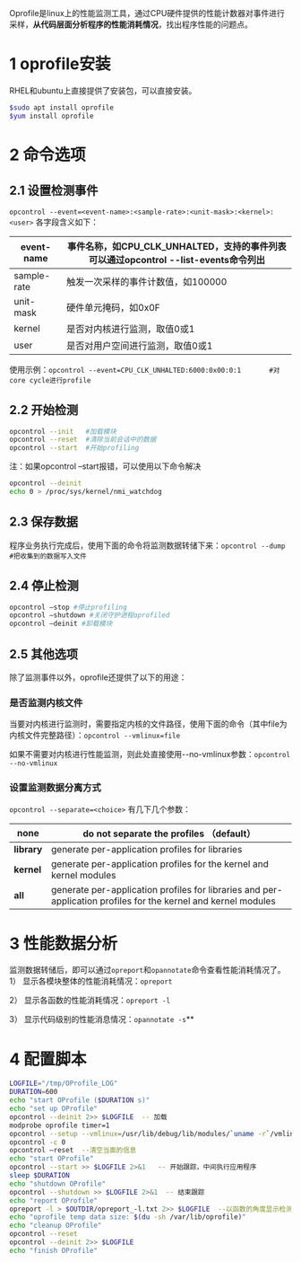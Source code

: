 Oprofile是linux上的性能监测工具，通过CPU硬件提供的性能计数器对事件进行采样，**从代码层面分析程序的性能消耗情况**，找出程序性能的问题点。

# 1 oprofile安装
RHEL和ubuntu上直接提供了安装包，可以直接安装。
```bash
$sudo apt install oprofile
$yum install oprofile
```
> 


# 2 命令选项

## 2.1 设置检测事件
`opcontrol --event=<event-name>:<sample-rate>:<unit-mask>:<kernel>:<user>`
各字段含义如下：

| event-name | 事件名称，如CPU_CLK_UNHALTED，支持的事件列表可以通过**opcontrol --list-events命令列出** |
| --- | --- |
| sample-rate | 触发一次采样的事件计数值，如100000 |
| unit-mask | 硬件单元掩码，如0x0F |
| kernel | 是否对内核进行监测，取值0或1 |
| user | 是否对用户空间进行监测，取值0或1 |


使用示例：`opcontrol --event=CPU_CLK_UNHALTED:6000:0x00:0:1       #对core cycle进行profile`
> 


## 2.2 开始检测
```bash
opcontrol --init   #加载模块
opcontrol --reset  #清除当前会话中的数据
opcontrol --start  #开始profiling
```
> 
> 

注：如果opcontrol –start报错，可以使用以下命令解决
```bash
opcontrol --deinit
echo 0 > /proc/sys/kernel/nmi_watchdog
```
> 
> 


## 2.3 保存数据
程序业务执行完成后，使用下面的命令将监测数据转储下来：`opcontrol --dump #把收集到的数据写入文件`
> 


## 2.4 停止检测
```bash
opcontrol –stop #停止profiling
opcontrol –shutdown #关闭守护进程oprofiled
opcontrol –deinit #卸载模块
```

## 2.5 其他选项
除了监测事件以外，oprofile还提供了以下的用途：

### 是否监测内核文件
当要对内核进行监测时，需要指定内核的文件路径，使用下面的命令（其中file为内核文件完整路径）：`opcontrol --vmlinux=file`
> 

如果不需要对内核进行性能监测，则此处直接使用--no-vmlinux参数：`opcontrol --no-vmlinux`
> 


### 设置监测数据分离方式
`opcontrol --separate=<choice>`<choice> 有几下几个参数：

| **none** | do not separate the profiles （default） |
| --- | --- |
| **library** | generate per-application profiles for libraries |
| **kernel** | generate per-application profiles for the kernel and kernel modules |
| **all** | generate per-application profiles for libraries and per-application profiles for the kernel and kernel modules |






# 3 性能数据分析
监测数据转储后，即可以通过`opreport`和`opannotate`命令查看性能消耗情况了。1） 显示各模块整体的性能消耗情况：`opreport`
> 

2） 显示各函数的性能消耗情况：`opreport -l`
> 

3） 显示代码级别的性能消息情况：`opannotate -s`**

# 4 配置脚本


```bash
LOGFILE="/tmp/OProfile_LOG"
DURATION=600
echo "start OProfile ($DURATION s)"
echo "set up OProfile"
opcontrol --deinit 2>> $LOGFILE  -- 加载
modprobe oprofile timer=1  
opcontrol --setup --vmlinux=/usr/lib/debug/lib/modules/`uname -r`/vmlinux  -- 设置跟踪vmlinux
opcontrol -c 0
opcontrol –reset  --清空当面的信息
echo "start OProfile" 
opcontrol --start >> $LOGFILE 2>&1   -- 开始跟踪，中间执行应用程序
sleep $DURATION
echo "shutdown OProfile"
opcontrol --shutdown >> $LOGFILE 2>&1  -- 结束跟踪
echo "report OProfile"
opreport -l > $OUTDIR/opreport_-l.txt 2>> $LOGFILE  --以函数的角度显示检测结果
echo "oprofile temp data size: $(du -sh /var/lib/oprofile)"
echo "cleanup OProfile"
opcontrol --reset
opcontrol --deinit 2>> $LOGFILE
echo "finish OProfile"
```


